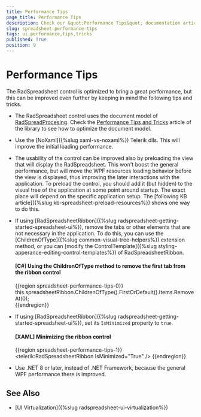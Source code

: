 ```yaml
---
title: Performance Tips
page_title: Performance Tips
description: Check our &quot;Performance Tips&quot; documentation article for the RadSpreadsheet WPF control.
slug: spreadsheet-performance-tips
tags: ui,performance,tips,tricks
published: True
position: 9
---
```


# Performance Tips

The RadSpreadsheet control is optimized to bring a great performance, but this can be improved even further by keeping in mind the following tips and tricks.

* The  RadSpreadsheet control uses the document model of [RadSpreadProcesing](https://docs.telerik.com/devtools/document-processing/libraries/radspreadprocessing/overview). Check the [Performance Tips and Tricks](https://docs.telerik.com/devtools/document-processing/libraries/radspreadprocessing/performance) article of the library to see how to optimize the document model.

* Use the [NoXaml]({%slug xaml-vs-noxaml%}) Telerik dlls. This will improve the initial loading performance. 

* The usability of the control can be improved also by preloading the view that will display the RadSpreadsheet. This won't boost the general performance, but will move the WPF resources loading behavior before the view is displayed, thus improving the later interactions with the application. To preload the control, you should add it (but hidden) to the visual tree of the application at some point around startup. The exact place will depend on the specific application setup. The [following KB article]({%slug kb-spreadsheet-preload-resources%}) shows one way to do this.

* If using [RadSpreadsheetRibbon]({%slug radspreadsheet-getting-started-spreadsheet-ui%}), remove the tabs or other elements that are not necessary in the application. To do this, you can use the [ChildrenOfType]({%slug common-visual-tree-helpers%}) extension method, or you can [modify the ControlTemplate]({%slug styling-apperance-editing-control-templates%}) of RadSpreadsheetRibbon.

	#### __[C#] Using the ChildrenOfType method to remove the first tab from the ribbon control__
	{{region spreadsheet-performance-tips-0}}
		this.spreadsheetRibbon.ChildrenOfType<RadRibbonView>().FirstOrDefault().Items.RemoveAt(0);  
	{{endregion}}

* If using [RadSpreadsheetRibbon]({%slug radspreadsheet-getting-started-spreadsheet-ui%}), set its `IsMinimized` property to `true`.
	
	#### __[XAML] Minimizing the ribbon control__
	{{region spreadsheet-performance-tips-1}}
		<telerik:RadSpreadsheetRibbon IsMinimized="True" />
	{{endregion}}

* Use .NET 8 or later, instead of .NET Framework, because the general WPF performance there is improved.

## See Also  

* [UI Virtualization]({%slug radspreadsheet-ui-virtualization%})
